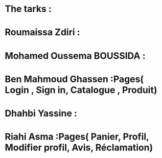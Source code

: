# The tarks : 
# Roumaissa Zdiri : 
# Mohamed Oussema BOUSSIDA : 
# Ben Mahmoud Ghassen :Pages( Login , Sign in, Catalogue , Produit)
# Dhahbi Yassine :
# Riahi Asma :Pages( Panier, Profil, Modifier profil, Avis, Réclamation)

